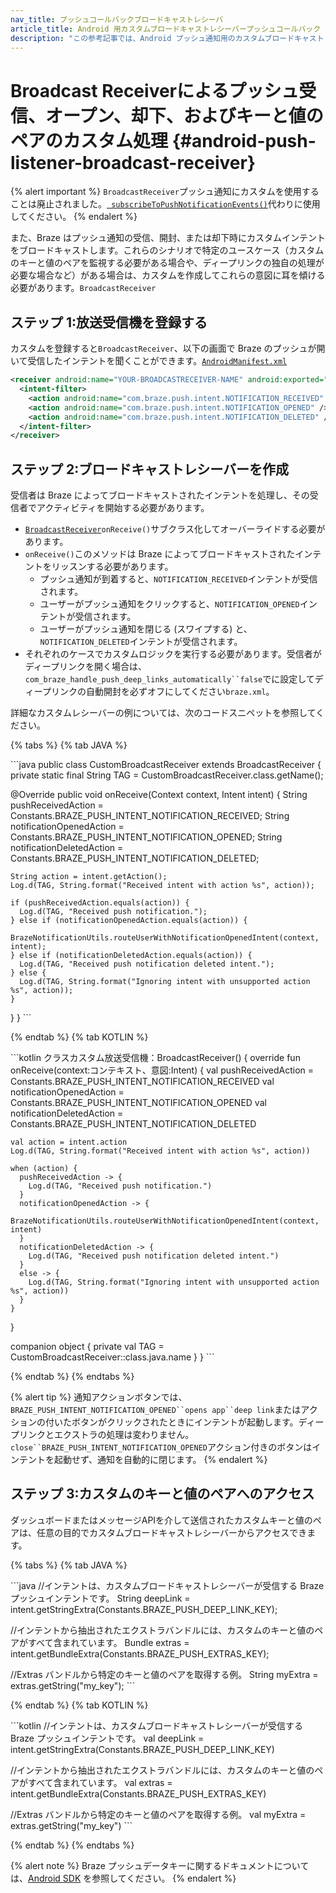 ```yaml
---
nav_title: プッシュコールバックブロードキャストレシーバ
article_title: Android 用カスタムブロードキャストレシーバープッシュコールバック
description: "この参考記事では、Android プッシュ通知用のカスタムブロードキャストレシーバーの作成について説明しています。"
---
```


# Broadcast Receiverによるプッシュ受信、オープン、却下、およびキーと値のペアのカスタム処理 {#android-push-listener-broadcast-receiver}

{% alert important %}
`BroadcastReceiver`プッシュ通知にカスタムを使用することは廃止されました。[` subscribeToPushNotificationEvents()`](/docs/developer_guide/platform_integration_guides/android/push_notifications/android/customization/custom_event_callback/)代わりに使用してください。
{% endalert %}

また、Braze はプッシュ通知の受信、開封、または却下時にカスタムインテントをブロードキャストします。これらのシナリオで特定のユースケース（カスタムのキーと値のペアを監視する必要がある場合や、ディープリンクの独自の処理が必要な場合など）がある場合は、カスタムを作成してこれらの意図に耳を傾ける必要があります。`BroadcastReceiver`

## ステップ 1:放送受信機を登録する

カスタムを登録すると`BroadcastReceiver`、以下の画面で Braze のプッシュが開いて受信したインテントを聞くことができます。[`AndroidManifest.xml`][71]

```xml
<receiver android:name="YOUR-BROADCASTRECEIVER-NAME" android:exported="false" >
  <intent-filter>
    <action android:name="com.braze.push.intent.NOTIFICATION_RECEIVED" />
    <action android:name="com.braze.push.intent.NOTIFICATION_OPENED" />
    <action android:name="com.braze.push.intent.NOTIFICATION_DELETED" />
  </intent-filter>
</receiver>
```

## ステップ 2:ブロードキャストレシーバーを作成

受信者は Braze によってブロードキャストされたインテントを処理し、その受信者でアクティビティを開始する必要があります。

- [`BroadcastReceiver`][53]`onReceive()`サブクラス化してオーバーライドする必要があります。
- `onReceive()`このメソッドは Braze によってブロードキャストされたインテントをリッスンする必要があります。
  - プッシュ通知が到着すると、`NOTIFICATION_RECEIVED`インテントが受信されます。
  - ユーザーがプッシュ通知をクリックすると、`NOTIFICATION_OPENED`インテントが受信されます。
  - ユーザーがプッシュ通知を閉じる (スワイプする) と、`NOTIFICATION_DELETED`インテントが受信されます。
- それぞれのケースでカスタムロジックを実行する必要があります。受信者がディープリンクを開く場合は、`com_braze_handle_push_deep_links_automatically``false`でに設定してディープリンクの自動開封を必ずオフにしてください`braze.xml`。

詳細なカスタムレシーバーの例については、次のコードスニペットを参照してください。

{% tabs %}
{% tab JAVA %}

\`\`\`java
public class CustomBroadcastReceiver extends BroadcastReceiver {
  private static final String TAG = CustomBroadcastReceiver.class.getName();

  @Override
  public void onReceive(Context context, Intent intent) {
    String pushReceivedAction = Constants.BRAZE\_PUSH\_INTENT\_NOTIFICATION\_RECEIVED;
    String notificationOpenedAction = Constants.BRAZE\_PUSH\_INTENT\_NOTIFICATION\_OPENED;
    String notificationDeletedAction = Constants.BRAZE\_PUSH\_INTENT\_NOTIFICATION\_DELETED;

    String action = intent.getAction();
    Log.d(TAG, String.format("Received intent with action %s", action));

    if (pushReceivedAction.equals(action)) {
      Log.d(TAG, "Received push notification.");
    } else if (notificationOpenedAction.equals(action)) {
      BrazeNotificationUtils.routeUserWithNotificationOpenedIntent(context, intent);
    } else if (notificationDeletedAction.equals(action)) {
      Log.d(TAG, "Received push notification deleted intent.");
    } else {
      Log.d(TAG, String.format("Ignoring intent with unsupported action %s", action));
    }
  }
}
\`\`\`

{% endtab %}
{% tab KOTLIN %}

\`\`\`kotlin
クラスカスタム放送受信機：BroadcastReceiver() {
  override fun onReceive(context:コンテキスト、意図:Intent) {
    val pushReceivedAction = Constants.BRAZE\_PUSH\_INTENT\_NOTIFICATION\_RECEIVED
    val notificationOpenedAction = Constants.BRAZE\_PUSH\_INTENT\_NOTIFICATION\_OPENED
    val notificationDeletedAction = Constants.BRAZE\_PUSH\_INTENT\_NOTIFICATION\_DELETED

    val action = intent.action
    Log.d(TAG, String.format("Received intent with action %s", action))

    when (action) {
      pushReceivedAction -> {
        Log.d(TAG, "Received push notification.")
      }
      notificationOpenedAction -> {
        BrazeNotificationUtils.routeUserWithNotificationOpenedIntent(context, intent)
      }
      notificationDeletedAction -> {
        Log.d(TAG, "Received push notification deleted intent.")
      }
      else -> {
        Log.d(TAG, String.format("Ignoring intent with unsupported action %s", action))
      }
    }
  }

  companion object {
private val TAG = CustomBroadcastReceiver::class.java.name
}
    }
  \`\`\`

{% endtab %}
{% endtabs %}

{% alert tip %}
通知アクションボタンでは、`BRAZE_PUSH_INTENT_NOTIFICATION_OPENED``opens app``deep link`またはアクションの付いたボタンがクリックされたときにインテントが起動します。ディープリンクとエクストラの処理は変わりません。`close``BRAZE_PUSH_INTENT_NOTIFICATION_OPENED`アクション付きのボタンはインテントを起動せず、通知を自動的に閉じます。
{% endalert %}

## ステップ 3:カスタムのキーと値のペアへのアクセス

ダッシュボードまたはメッセージAPIを介して送信されたカスタムキーと値のペアは、任意の目的でカスタムブロードキャストレシーバーからアクセスできます。

{% tabs %}
{% tab JAVA %}

\`\`\`java
//インテントは、カスタムブロードキャストレシーバーが受信する Braze プッシュインテントです。
String deepLink = intent.getStringExtra(Constants.BRAZE\_PUSH\_DEEP\_LINK\_KEY);

//インテントから抽出されたエクストラバンドルには、カスタムのキーと値のペアがすべて含まれています。
Bundle extras = intent.getBundleExtra(Constants.BRAZE\_PUSH\_EXTRAS\_KEY);

//Extras バンドルから特定のキーと値のペアを取得する例。
String myExtra = extras.getString("my\_key");
\`\`\`

{% endtab %}
{% tab KOTLIN %}

\`\`\`kotlin
//インテントは、カスタムブロードキャストレシーバーが受信する Braze プッシュインテントです。
val deepLink = intent.getStringExtra(Constants.BRAZE\_PUSH\_DEEP\_LINK\_KEY)

//インテントから抽出されたエクストラバンドルには、カスタムのキーと値のペアがすべて含まれています。
val extras = intent.getBundleExtra(Constants.BRAZE\_PUSH\_EXTRAS\_KEY)

//Extras バンドルから特定のキーと値のペアを取得する例。
val myExtra = extras.getString("my\_key")
\`\`\`

{% endtab %}
{% endtabs %}

{% alert note %}
Braze プッシュデータキーに関するドキュメントについては、[Android SDK](https://braze-inc.github.io/braze-android-sdk/kdoc/braze-android-sdk/com.braze/-constants/index.html?query=object%20Constants) を参照してください。
{% endalert %}

[53]: https://developer.android.com/reference/android/content/BroadcastReceiver.html
[71]: https://github.com/braze-inc/braze-android-sdk/blob/master/samples/custom-broadcast/src/main/AndroidManifest.xml "AndroidManifest.xml"
